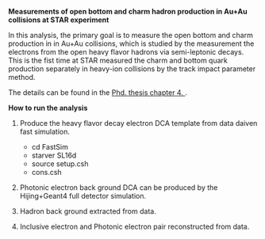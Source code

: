 **Measurements of open bottom and charm hadron production in Au+Au collisions at STAR experiment**

In this analysis, the primary goal is to measure the open bottom and charm production in in Au+Au collisions, which is studied by the measurement the electrons from the open heavy flavor hadrons via semi-leptonic decays. This is the fist time at STAR measured the charm and bottom quark production separately in heavy-ion collisions by the track impact parameter method.

The details can be found in the [Phd. thesis chapter 4. ](https://drupal.star.bnl.gov/STAR/files/PhDthesis_0.pdf).

**How to run the analysis**

1. Produce the heavy flavor decay electron DCA template from data daiven fast simulation.
    * cd FastSim
    * starver SL16d
    * source setup.csh
    * cons.csh
2. Photonic electron back ground DCA can be produced by the Hijing+Geant4 full detector simulation. 

3. Hadron back ground extracted from data.

4. Inclusive electron and Photonic electron pair reconstructed from data.
  


